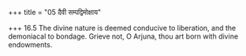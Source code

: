 +++
title = "05 दैवी सम्पद्विमोक्षाय"

+++
16.5 The divine nature is deemed conducive to liberation, and the
demoniacal to bondage. Grieve not, O Arjuna, thou art born with divine
endowments.
